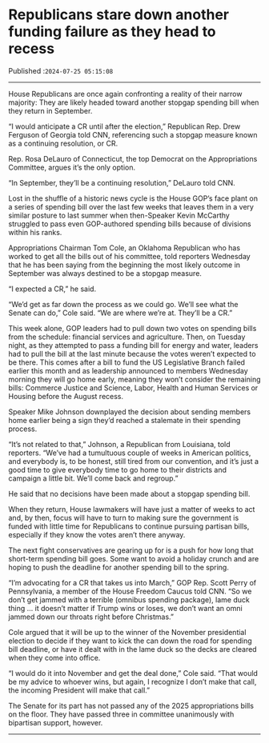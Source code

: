 # Republicans stare down another funding failure as they head to recess

Published :`2024-07-25 05:15:08`

---

House Republicans are once again confronting a reality of their narrow majority: They are likely headed toward another stopgap spending bill when they return in September.

“I would anticipate a CR until after the election,” Republican Rep. Drew Ferguson of Georgia told CNN, referencing such a stopgap measure known as a continuing resolution, or CR.

Rep. Rosa DeLauro of Connecticut, the top Democrat on the Appropriations Committee, argues it’s the only option.

“In September, they’ll be a continuing resolution,” DeLauro told CNN.

Lost in the shuffle of a historic news cycle is the House GOP’s face plant on a series of spending bill over the last few weeks that leaves them in a very similar posture to last summer when then-Speaker Kevin McCarthy struggled to pass even GOP-authored spending bills because of divisions within his ranks.

Appropriations Chairman Tom Cole, an Oklahoma Republican who has worked to get all the bills out of his committee, told reporters Wednesday that he has been saying from the beginning the most likely outcome in September was always destined to be a stopgap measure.

“I expected a CR,” he said.

“We’d get as far down the process as we could go. We’ll see what the Senate can do,” Cole said. “We are where we’re at. They’ll be a CR.”

This week alone, GOP leaders had to pull down two votes on spending bills from the schedule: financial services and agriculture. Then, on Tuesday night, as they attempted to pass a funding bill for energy and water, leaders had to pull the bill at the last minute because the votes weren’t expected to be there. This comes after a bill to fund the US Legislative Branch failed earlier this month and as leadership announced to members Wednesday morning they will go home early, meaning they won’t consider the remaining bills: Commerce Justice and Science, Labor, Health and Human Services or Housing before the August recess.

Speaker Mike Johnson downplayed the decision about sending members home earlier being a sign they’d reached a stalemate in their spending process.

“It’s not related to that,” Johnson, a Republican from Louisiana, told reporters. “We’ve had a tumultuous couple of weeks in American politics, and everybody is, to be honest, still tired from our convention, and it’s just a good time to give everybody time to go home to their districts and campaign a little bit. We’ll come back and regroup.”

He said that no decisions have been made about a stopgap spending bill.

When they return, House lawmakers will have just a matter of weeks to act and, by then, focus will have to turn to making sure the government is funded with little time for Republicans to continue pursuing partisan bills, especially if they know the votes aren’t there anyway.

The next fight conservatives are gearing up for is a push for how long that short-term spending bill goes. Some want to avoid a holiday crunch and are hoping to push the deadline for another spending bill to the spring.

“I’m advocating for a CR that takes us into March,” GOP Rep. Scott Perry of Pennsylvania, a member of the House Freedom Caucus told CNN. “So we don’t get jammed with a terrible (omnibus spending package), lame duck thing … it doesn’t matter if Trump wins or loses, we don’t want an omni jammed down our throats right before Christmas.”

Cole argued that it will be up to the winner of the November presidential election to decide if they want to kick the can down the road for spending bill deadline, or have it dealt with in the lame duck so the decks are cleared when they come into office.

“I would do it into November and get the deal done,” Cole said. “That would be my advice to whoever wins, but again, I recognize I don’t make that call, the incoming President will make that call.”

The Senate for its part has not passed any of the 2025 appropriations bills on the floor. They have passed three in committee unanimously with bipartisan support, however.

---

